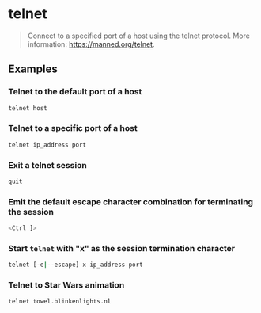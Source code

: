 # telnet

> Connect to a specified port of a host using the telnet protocol. More information: <https://manned.org/telnet>.

## Examples

### Telnet to the default port of a host

```bash
telnet host
```

### Telnet to a specific port of a host

```bash
telnet ip_address port
```

### Exit a telnet session

```bash
quit
```

### Emit the default escape character combination for terminating the session

```bash
<Ctrl ]>
```

### Start `telnet` with "x" as the session termination character

```bash
telnet [-e|--escape] x ip_address port
```

### Telnet to Star Wars animation

```bash
telnet towel.blinkenlights.nl
```
